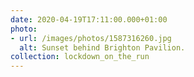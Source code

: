 ```yaml
---
date: 2020-04-19T17:11:00.000+01:00
photo:
- url: /images/photos/1587316260.jpg
  alt: Sunset behind Brighton Pavilion.
collection: lockdown_on_the_run
---
```

